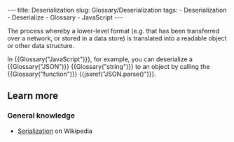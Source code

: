 --- title: Deserialization slug: Glossary/Deserialization tags: - Deserialization - Deserialize - Glossary - JavaScript ---

The process whereby a lower-level format (e.g. that has been transferred over a network, or stored in a data store) is translated into a readable object or other data structure.

In {{Glossary("JavaScript")}}, for example, you can deserialize a {{Glossary("JSON")}} {{Glossary("string")}} to an object by calling the {{Glossary("function")}} {{jsxref("JSON.parse()")}}.

## Learn more

### General knowledge

- [Serialization](https://en.wikipedia.org/wiki/Serialization) on Wikipedia
